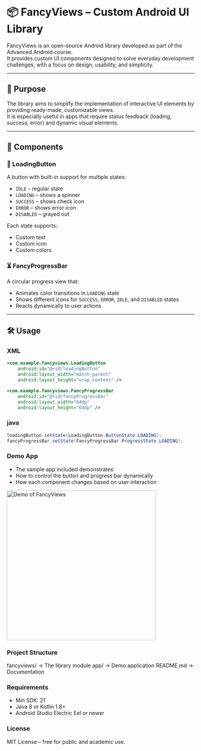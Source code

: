 # 📦 FancyViews – Custom Android UI Library

FancyViews is an open-source Android library developed as part of the Advanced Android course.  
It provides custom UI components designed to solve everyday development challenges, with a focus on design, usability, and simplicity.

---

## 🎯 Purpose

The library aims to simplify the implementation of interactive UI elements by providing ready-made, customizable views.  
It is especially useful in apps that require status feedback (loading, success, error) and dynamic visual elements.

---

## 🔧 Components

### 🔘 LoadingButton

A button with built-in support for multiple states:
- `IDLE` – regular state
- `LOADING` – shows a spinner
- `SUCCESS` – shows check icon
- `ERROR` – shows error icon
- `DISABLED` – grayed out

Each state supports:
- Custom text
- Custom icon
- Custom colors

### ⏳ FancyProgressBar

A circular progress view that:
- Animates color transitions in `LOADING` state
- Shows different icons for `SUCCESS`, `ERROR`, `IDLE`, and `DISABLED` states
- Reacts dynamically to user actions

---

## 🛠 Usage

### XML

```xml
<com.example.fancyviews.LoadingButton
    android:id="@+id/loadingButton"
    android:layout_width="match_parent"
    android:layout_height="wrap_content" />

<com.example.fancyviews.FancyProgressBar
    android:id="@+id/fancyProgressBar"
    android:layout_width="64dp"
    android:layout_height="64dp" />
```
### java

```java
loadingButton.setState(LoadingButton.ButtonState.LOADING);
fancyProgressBar.setState(FancyProgressBar.ProgressState.LOADING);
```

### Demo App
- The sample app included demonstrates:
- How to control the button and progress bar dynamically
- How each component changes based on user interaction

<img src="demo.gif" width="400" alt="Demo of FancyViews" />


### Project Structure

fancyviews/         → The library module
app/                → Demo application
README.md           → Documentation

### Requirements
- Min SDK: 21
- Java 8 or Kotlin 1.8+
- Android Studio Electric Eel or newer

### License
MIT License – free for public and academic use.


